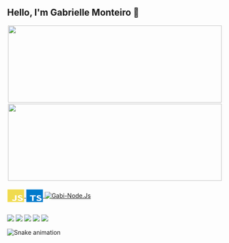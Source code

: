## Hello, I'm Gabrielle Monteiro 👋

<div align="center">
 <a href="https://github.com/MonteiroGab">
 <img height="180em" width="500" src="https://github-readme-stats.vercel.app/api?username=MonteiroGab&show_icons=true&theme=radical&include_all_commits=true&count_private=true"/>
 <img height="180em" width="500" src="https://github-readme-stats.vercel.app/api/top-langs/?username=MonteiroGab&layout=compact&langs_count=7&theme=radical"/>
</div>
  <div style="display: inline_block"><br>
  <img align="center" alt="Gabi-Js" height="30" width="40" src="https://raw.githubusercontent.com/devicons/devicon/master/icons/javascript/javascript-plain.svg">
  <img align="center" alt="Gabi-Ts" height="30" width="40" src="https://raw.githubusercontent.com/devicons/devicon/master/icons/typescript/typescript-plain.svg">
  <img align="center" alt="Gabi-Node.Js" height="30" width="50" src="https://cdn.jsdelivr.net/gh/devicons/devicon/icons/nodejs/nodejs-original.svg">
</div>

  ##
  
  <div> 
  <a href="https://www.instagram.com/_monteirogabi/" target="_blank"><img src="https://img.shields.io/badge/-Instagram-%23E4405F?style=for-the-badge&logo=instagram&logoColor=white" target="_blank"></a>
  <a href="https://www.linkedin.com/in/gabrielle-monteiro-422b70a5/" target="_blank"><img src="https://img.shields.io/badge/-LinkedIn-%230077B5?style=for-the-badge&logo=linkedin&logoColor=white" target="_blank"></a> 
  <a href="https://www.facebook.com/gabrielle.monteiro.965" target="_blank"><img src="https://img.shields.io/badge/Facebook-1877F2?style=for-the-badge&logo=facebook&logoColor=white" target="_blank"></a>  
  <a href ="mailto:gabrielle.monteiro95@outlook.com"><img src="https://img.shields.io/badge/Microsoft_Outlook-0078D4?style=for-the-badge&logo=microsoft-outlook&logoColor=white" target="_blank"></a> 
  <a href="https://steamcommunity.com/profiles/76561198068040661/" target="_blank"><img src="https://img.shields.io/badge/Steam-000000?style=for-the-badge&logo=steam&logoColor=white" target="_blank"></a> 
  
  ![Snake animation](https://github.com/MonteiroGab/MonteiroGab/blob/output/github-contribution-grid-snake.svg)
  
  </div>
  
